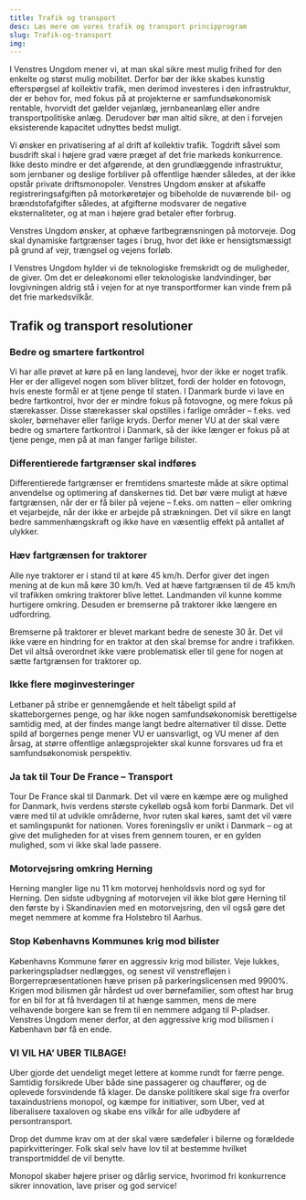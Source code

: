 ```yaml
---
title: Trafik og transport
desc: Læs mere om vores trafik og transport principprogram
slug: Trafik-og-transport
img: 
---
```


I Venstres Ungdom mener vi, at man skal sikre mest mulig frihed for den enkelte og størst mulig mobilitet. Derfor bør der ikke skabes kunstig efterspørgsel af kollektiv trafik, men derimod investeres i den infrastruktur, der er behov for, med fokus på at projekterne er samfundsøkonomisk rentable, hvorvidt det gælder vejanlæg, jernbaneanlæg eller andre transportpolitiske anlæg. Derudover bør man altid sikre, at den i forvejen eksisterende kapacitet udnyttes bedst muligt.

Vi ønsker en privatisering af al drift af kollektiv trafik. Togdrift såvel som busdrift skal i højere grad være præget af det frie markeds konkurrence. Ikke desto mindre er det afgørende, at den grundlæggende infrastruktur, som jernbaner og deslige forbliver på offentlige hænder således, at der ikke opstår private driftsmonopoler. Venstres Ungdom ønsker at afskaffe registreringsafgiften på motorkøretøjer og bibeholde de nuværende bil- og brændstofafgifter således, at afgifterne modsvarer de negative eksternaliteter, og at man i højere grad betaler efter forbrug.

Venstres Ungdom ønsker, at ophæve fartbegrænsningen på motorveje. Dog skal dynamiske fartgrænser tages i brug, hvor det ikke er hensigtsmæssigt på grund af vejr, trængsel og vejens forløb.

I Venstres Ungdom hylder vi de teknologiske fremskridt og de muligheder, de giver. Om det er deleøkonomi eller teknologiske landvindinger, bør lovgivningen aldrig stå i vejen for at nye transportformer kan vinde frem på det frie markedsvilkår.

## Trafik og transport resolutioner

### Bedre og smartere fartkontrol

Vi har alle prøvet at køre på en lang landevej, hvor der ikke er noget trafik. Her er der alligevel nogen som bliver blitzet, fordi der holder en fotovogn, hvis eneste formål er at tjene penge til staten. I Danmark burde vi lave en bedre fartkontrol, hvor der er mindre fokus på fotovogne, og mere fokus på stærekasser. Disse stærekasser skal opstilles i farlige områder – f.eks. ved skoler, børnehaver eller farlige kryds. Derfor mener VU at der skal være bedre og smartere fartkontrol i Danmark, så der ikke længer er fokus på at tjene penge, men på at man fanger farlige bilister.

### Differentierede fartgrænser skal indføres

Differentierede fartgrænser er fremtidens smarteste måde at sikre optimal anvendelse og optimering af danskernes tid. Det bør være muligt at hæve fartgrænsen, når der er få biler på vejene – f.eks. om natten – eller omkring et vejarbejde, når der ikke er arbejde på strækningen. Det vil sikre en langt bedre sammenhængskraft og ikke have en væsentlig effekt på antallet af ulykker.

### Hæv fartgrænsen for traktorer

Alle nye traktorer er i stand til at køre 45 km/h. Derfor giver det ingen mening at de kun må køre 30 km/h. Ved at hæve fartgrænsen til de 45 km/h vil trafikken omkring traktorer blive lettet. Landmanden vil kunne komme hurtigere omkring. Desuden er bremserne på traktorer ikke længere en udfordring. 

Bremserne på traktorer er blevet markant bedre de seneste 30 år. Det vil ikke være en hindring for en traktor at den skal bremse for andre i trafikken. Det vil altså overordnet ikke være problematisk eller til gene for nogen at sætte fartgrænsen for traktorer op.

### Ikke flere møginvesteringer

Letbaner på stribe er gennemgående et helt tåbeligt spild af skatteborgernes penge, og har ikke nogen samfundsøkonomisk berettigelse samtidig med, at der findes mange langt bedre alternativer til disse. Dette spild af borgernes penge mener VU er uansvarligt, og VU mener af den årsag, at større offentlige anlægsprojekter skal kunne forsvares ud fra et samfundsøkonomisk perspektiv.

### Ja tak til Tour De France – Transport

Tour De France skal til Danmark. Det vil være en kæmpe ære og mulighed for Danmark, hvis verdens største cykelløb også kom forbi Danmark. Det vil være med til at udvikle områderne, hvor ruten skal køres, samt det vil være et samlingspunkt for nationen. Vores foreningsliv er unikt i Danmark – og at give det muligheden for at vises frem gennem touren, er en gylden mulighed, som vi ikke skal lade passere. 

### Motorvejsring omkring Herning

Herning mangler lige nu 11 km motorvej henholdsvis nord og syd for Herning. Den sidste udbygning af motorvejen vil ikke blot gøre Herning til den første by i Skandinavien med en motorvejsring, den vil også gøre det meget nemmere at komme fra Holstebro til Aarhus.

### Stop Københavns Kommunes krig mod bilister

Københavns Kommune fører en aggressiv krig mod bilister. Veje lukkes, parkeringspladser nedlægges, og senest vil venstrefløjen i Borgerrepræsentationen hæve prisen på parkeringslicensen med 9900%. Krigen mod bilismen går hårdest ud over børnefamilier, som oftest har brug for en bil for at få hverdagen til at hænge sammen, mens de mere velhavende borgere kan se frem til en nemmere adgang til P-pladser. Venstres Ungdom mener derfor, at den aggressive krig mod bilismen i København bør få en ende.

### VI VIL HA’ UBER TILBAGE!

Uber gjorde det uendeligt meget lettere at komme rundt for færre penge. Samtidig forsikrede Uber både sine passagerer og chauffører, og de oplevede forsvindende få klager. De danske politikere skal sige fra overfor taxaindustriens monopol, og kæmpe for initiativer, som Uber, ved at liberalisere taxaloven og skabe ens vilkår for alle udbydere af persontransport.

Drop det dumme krav om at der skal være sædeføler i bilerne og forældede papirkvitteringer. Folk skal selv have lov til at bestemme hvilket transportmiddel de vil benytte.

Monopol skaber højere priser og dårlig service, hvorimod fri konkurrence sikrer innovation, lave priser og god service!
